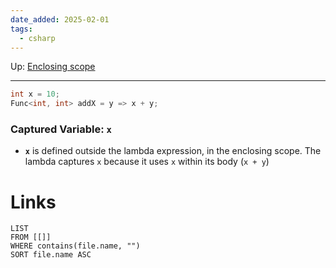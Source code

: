 ```yaml
---
date_added: 2025-02-01
tags:
  - csharp
---
```

Up: [Enclosing scope](Enclosing%20scope.md)
___
 ```cs
 int x = 10;
Func<int, int> addX = y => x + y;
```

### Captured Variable: `x`

- **`x`** is defined outside the lambda expression, in the enclosing scope. The lambda captures `x` because it uses `x` within its body (`x + y`)
# Links
```dataview
LIST
FROM [[]]
WHERE contains(file.name, "")
SORT file.name ASC
```
